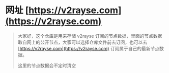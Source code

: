 # 网址 [https://v2rayse.com](https://v2rayse.com)

> 大家好，这个仓库是用来存储 v2rayse 订阅的节点数据，里面的节点数据取自网上的公开节点，大家可以选择仓库文件前去订阅，也可以去 [https://v2rayse.com](https://v2rayse.com) 订阅属于自己的最新节点数据。
>
> 这里的节点数据会不定时清空
